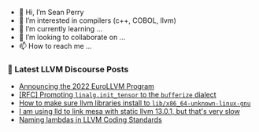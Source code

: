 - 👋 Hi, I’m Sean Perry
- 👀 I’m interested in compilers (c++, COBOL, llvm)
- 🌱 I’m currently learning ...
- 💞️ I’m looking to collaborate on ...
- 📫 How to reach me ...

<!---
s66perry/s66perry is a ✨ special ✨ repository because its `README.md` (this file) appears on your GitHub profile.
You can click the Preview link to take a look at your changes.
--->
### 📕 Latest LLVM Discourse Posts

<!-- DISCOURSE-LLVM:START -->
- [Announcing the 2022 EuroLLVM Program](https://discourse.llvm.org/t/announcing-the-2022-eurollvm-program/61741#post_6)
- [[RFC] Promoting `linalg.init_tensor` to the `bufferize` dialect](https://discourse.llvm.org/t/rfc-promoting-linalg-init-tensor-to-the-bufferize-dialect/5000?page=3#post_44)
- [How to make sure llvm libraries install to `lib/x86_64-unknown-linux-gnu`](https://discourse.llvm.org/t/how-to-make-sure-llvm-libraries-install-to-lib-x86-64-unknown-linux-gnu/62691#post_1)
- [I am using lld to link mesa with static llvm 13.0.1, but that&#39;s very slow](https://discourse.llvm.org/t/i-am-using-lld-to-link-mesa-with-static-llvm-13-0-1-but-thats-very-slow/62606#post_4)
- [Naming lambdas in LLVM Coding Standards](https://discourse.llvm.org/t/naming-lambdas-in-llvm-coding-standards/62689#post_1)
<!-- DISCOURSE-LLVM:END -->
